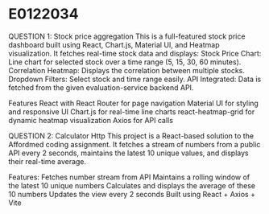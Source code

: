 # E0122034
QUESTION 1: Stock price aggregation
This is a full-featured stock price dashboard built using React, Chart.js, Material UI, and Heatmap visualization. It fetches real-time stock data and displays:
Stock Price Chart: Line chart for selected stock over a time range (5, 15, 30, 60 minutes).
Correlation Heatmap: Displays the correlation between multiple stocks.
Dropdown Filters: Select stock and time range easily.
API Integrated: Data is fetched from the given evaluation-service backend API.

Features
React with React Router for page navigation
Material UI for styling and responsive UI
Chart.js for real-time line charts
react-heatmap-grid for dynamic heatmap visualization
Axios for API calls

QUESTION 2:  Calculator Http
This project is a React-based solution to the Affordmed coding assignment.
It fetches a stream of numbers from a public API every 2 seconds, maintains the latest 10 unique values, and displays their real-time average.

Features:
Fetches number stream from API 
Maintains a rolling window of the latest 10 unique numbers
Calculates and displays the average of these 10 numbers
Updates the view every 2 seconds
Built using React + Axios + Vite
